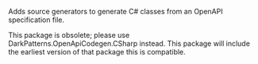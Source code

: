 Adds source generators to generate C# classes from an OpenAPI specification file.

This package is obsolete; please use DarkPatterns.OpenApiCodegen.CSharp instead. This package will include the earliest version of that package this is compatible.
